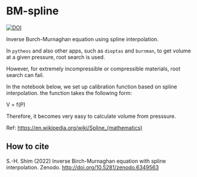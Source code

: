 # BM-spline

[![DOI](https://zenodo.org/badge/469190447.svg)](https://zenodo.org/badge/latestdoi/469190447)

Inverse Burch-Murnaghan equation using spline interpolation.

In `pytheos` and also other apps, such as `dioptas` and `burnman`, to get volume at a given pressure, root search is used.  

However, for extremely incompressible or compressible materials, root search can fail.

In the notebook below, we set up calibration function based on spline interpolation. the function takes the following form:

V = f(P)

Therefore, it becomes very easy to calculate volume from presssure.

Ref: https://en.wikipedia.org/wiki/Spline_(mathematics)

## How to cite

S.-H. Shim (2022) Inverse Birch-Murnaghan equation with spline interpolation. Zenodo.  http://doi.org/10.5281/zenodo.6349563
